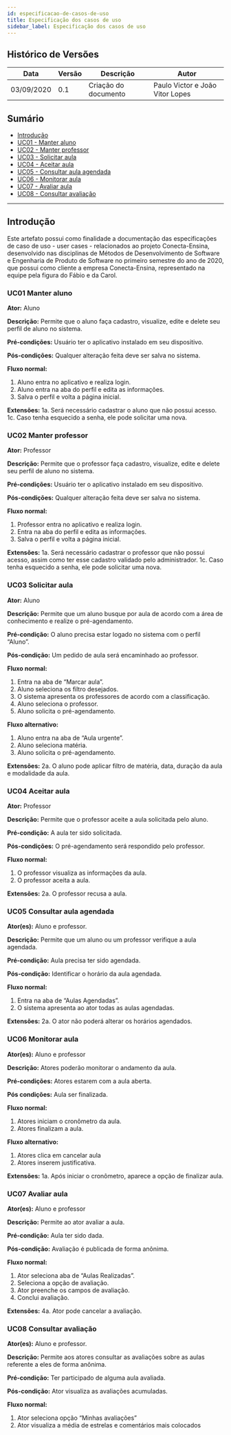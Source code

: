```yaml
---
id: especificacao-de-casos-de-uso
title: Especificação dos casos de uso
sidebar_label: Especificação dos casos de uso 
---
```


## Histórico de Versões

| Data | Versão | Descrição | Autor |
|--------|-----------|---------------|---------|
| 03/09/2020 | 0.1 | Criação do documento | Paulo Victor e João Vitor Lopes |

## Sumário

* [Introdução](#introdução)<br>
* [UC01 - Manter aluno](#uc01-manter-aluno)<br>
* [UC02 - Manter professor](#uc02-manter-professor)<br>
* [UC03 - Solicitar aula](#uc03-marcar-aula)<br>
* [UC04 - Aceitar aula](#uc04-aceitar-aula)<br>
* [UC05 - Consultar aula agendada](#uc05-consultar-aula-agendada)<br>
* [UC06 - Monitorar aula](#uc06-monitorar-aula)<br>
* [UC07 - Avaliar aula](#uc07-avaliar-aula)<br>
* [UC08 - Consultar avaliação](#uc08-consultar-avaliacao)<br>

---

## Introdução
Este artefato possui como finalidade a documentação das especificações de caso de uso - user cases - relacionados ao projeto Conecta-Ensina, desenvolvido nas disciplinas de Métodos de Desenvolvimento de Software e Engenharia de Produto de Software no primeiro semestre do ano de 2020, que possui como cliente a empresa Conecta-Ensina, representado na equipe pela figura do Fábio e da Carol.
 
 
### UC01 Manter aluno
 
**Ator:** Aluno
 
**Descrição:** Permite que o aluno faça cadastro, visualize, edite e delete seu perfil de aluno no sistema.
 
**Pré-condições:** Usuário ter o aplicativo instalado em seu dispositivo.
 
**Pós-condições:** Qualquer alteração feita deve ser salva no sistema.
 
**Fluxo normal:**
1. Aluno entra no aplicativo e realiza login.
2. Aluno entra na aba do perfil e edita as informações.
3. Salva o perfil e volta a página inicial.
 
**Extensões:**
1a. Será necessário cadastrar o aluno que não possui acesso.
1c. Caso tenha esquecido a senha, ele pode solicitar uma nova.
 
 
### UC02 Manter professor
 
**Ator:** Professor
 
**Descrição:** Permite que o professor faça cadastro, visualize, edite e delete seu perfil de aluno no sistema.
 
**Pré-condições:** Usuário ter o aplicativo instalado em seu dispositivo.
 
**Pós-condições:** Qualquer alteração feita deve ser salva no sistema.
 
**Fluxo normal:**
1. Professor entra no aplicativo e realiza login.
2. Entra na aba do perfil e edita as informações.
3. Salva o perfil e volta a página inicial.
 
**Extensões:**
1a. Será necessário cadastrar o professor que não possui acesso, assim como ter esse cadastro validado pelo administrador.
1c. Caso tenha esquecido a senha, ele pode solicitar uma nova.
 
 
### UC03 Solicitar aula
 
**Ator:** Aluno
 
**Descrição:** Permite que um aluno busque por aula de acordo com a área de conhecimento e realize o pré-agendamento.
 
**Pré-condição:** O aluno precisa estar logado no sistema com o perfil “Aluno”.
 
**Pós-condição:** Um pedido de aula será encaminhado ao professor.
 
**Fluxo normal:**
1. Entra na aba de “Marcar aula”.
2. Aluno seleciona os filtro desejados.
3. O sistema apresenta os professores de acordo com a classificação.
4. Aluno seleciona o professor.
5. Aluno solicita o pré-agendamento.
 
**Fluxo alternativo:**
1. Aluno entra na aba de “Aula urgente”.
2. Aluno seleciona matéria.
3. Aluno solicita o pré-agendamento.
 
**Extensões:**
2a. O aluno pode aplicar filtro de matéria, data, duração da aula e modalidade da aula.
 
 
### UC04 Aceitar aula
 
**Ator:** Professor
 
**Descrição:** Permite que o professor aceite a aula solicitada pelo aluno.
 
**Pré-condição:**  A aula ter sido solicitada.
 
**Pós-condições:** O pré-agendamento será respondido pelo professor.
 
**Fluxo normal:**
1. O professor visualiza as informações da aula.
2. O professor aceita a aula.
 
**Extensões:**
2a. O professor recusa a aula.
 
 
### UC05 Consultar aula agendada
 
**Ator(es):** Aluno e professor.
 
**Descrição:** Permite que um aluno ou um professor verifique a aula agendada. 
 
**Pré-condição:** Aula precisa ter sido agendada.
 
**Pós-condição:** Identificar o horário da aula agendada.
 
**Fluxo normal:**
1. Entra na aba de “Aulas Agendadas”.
2. O sistema apresenta ao ator todas as aulas agendadas. 
 
**Extensões:**
2a. O ator não poderá alterar os horários agendados. 
 
 
### UC06 Monitorar aula
 
**Ator(es):** Aluno e professor
 
**Descrição:** Atores poderão monitorar o andamento da aula.
 
**Pré-condições:** Atores estarem com a aula aberta.
 
**Pós condições:** Aula ser finalizada.
 
**Fluxo normal:** 
1. Atores iniciam o cronômetro da aula.
2. Atores finalizam a aula.
 
**Fluxo alternativo:**
1. Atores clica em cancelar aula
2. Atores inserem justificativa.
 
**Extensões:**
1a. Após iniciar o cronômetro, aparece a opção de finalizar aula.
 
 
### UC07 Avaliar aula
 
**Ator(es):** Aluno e professor
 
**Descrição:** Permite ao ator avaliar a aula.
 
**Pré-condição:** Aula ter sido dada.
 
**Pós-condição:** Avaliação é publicada de forma anônima.
 
**Fluxo normal:**
1. Ator seleciona aba de “Aulas Realizadas”.
2. Seleciona a opção de avaliação.
3. Ator preenche os campos de avaliação.
4. Conclui avaliação.
 
**Extensões:**
4a. Ator pode cancelar a avaliação.
 
 
### UC08 Consultar avaliação
 
**Ator(es):** Aluno e professor.
 
**Descrição:** Permite aos atores consultar as avaliações sobre as aulas referente a eles de forma anônima.
 
**Pré-condição:** Ter participado de alguma aula avaliada.
 
**Pós-condição:** Ator visualiza as avaliações acumuladas.
 
**Fluxo normal:**
1. Ator seleciona opção “Minhas avaliações”
2. Ator visualiza a média de estrelas e comentários mais colocados

